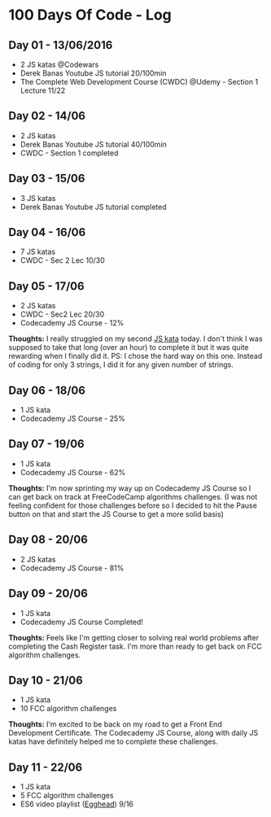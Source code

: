 # 100 Days Of Code - Log

## Day 01 - 13/06/2016
* 2 JS katas @Codewars 
* Derek Banas Youtube JS tutorial 20/100min
* The Complete Web Development Course (CWDC) @Udemy - Section 1 Lecture 11/22

## Day 02 - 14/06
* 2 JS katas
* Derek Banas Youtube JS tutorial 40/100min
* CWDC - Section 1 completed

## Day 03 - 15/06
* 3 JS katas
* Derek Banas Youtube JS tutorial completed

## Day 04 - 16/06
* 7 JS katas
* CWDC - Sec 2 Lec 10/30

## Day 05 - 17/06
* 2 JS katas
* CWDC - Sec2 Lec 20/30
* Codecademy JS Course - 12%

**Thoughts:** I really struggled on my second [JS kata](https://www.codewars.com/kata/572af273a3af3836660014a1) today. I don't think I was supposed to take that long (over an hour) to complete it but it was quite rewarding when I finally did it. 
PS: I chose the hard way on this one. Instead of coding for only 3 strings, I did it for any given number of strings. 

## Day 06 - 18/06
* 1 JS kata
* Codecademy JS Course - 25%

## Day 07 - 19/06
* 1 JS kata
* Codecademy JS Course - 62%

**Thoughts:** I'm now sprinting my way up on Codecademy JS Course so I can get back on track at FreeCodeCamp algorithms challenges.
(I was not feeling confident for those challenges before so I decided to hit the Pause button on that and start the JS Course to get a more solid basis)

## Day 08 - 20/06
* 2 JS katas
* Codecademy JS Course - 81%

## Day 09 - 20/06
* 1 JS kata
* Codecademy JS Course Completed!

**Thoughts:** Feels like I'm getting closer to solving real world problems after completing the Cash Register task. I'm more than ready to get back on FCC algorithm challenges.

## Day 10 - 21/06
* 1 JS kata
* 10 FCC algorithm challenges

**Thoughts:** I'm excited to be back on my road to get a Front End Development Certificate. The Codecademy JS Course, along with daily JS katas have definitely helped me to complete these challenges.

## Day 11 - 22/06
* 1 JS kata
* 5 FCC algorithm challenges
* ES6 video playlist ([Egghead](https://egghead.io/courses/learn-es6-ecmascript-2015)) 9/16

